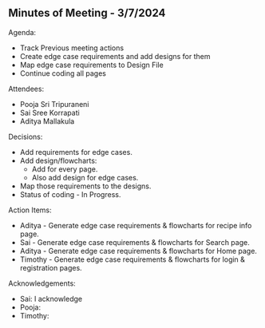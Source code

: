
## Minutes of Meeting - 3/7/2024

 Agenda:
  
  * Track Previous meeting actions
  * Create edge case requirements and add designs for them
  * Map edge case requirements to Design File
  * Continue coding all pages
    
 Attendees:
  
  * Pooja Sri Tripuraneni
  * Sai Sree Korrapati
  * Aditya Mallakula

 Decisions:

  * Add requirements for edge cases.
  * Add design/flowcharts:
    * Add for every page.
    * Also add design for edge cases.
  * Map those requirements to the designs.
  * Status of coding - In Progress.

 Action Items:

  * Aditya - Generate edge case requirements & flowcharts for recipe info page.
  * Sai - Generate edge case requirements & flowcharts for Search page.
  * Aditya - Generate edge case requirements & flowcharts for Home page.
  * Timothy - Generate edge case requirements & flowcharts for login & registration pages.

 Acknowledgements:
  
  * Sai:  I acknowledge
  * Pooja: 
  * Timothy: 
